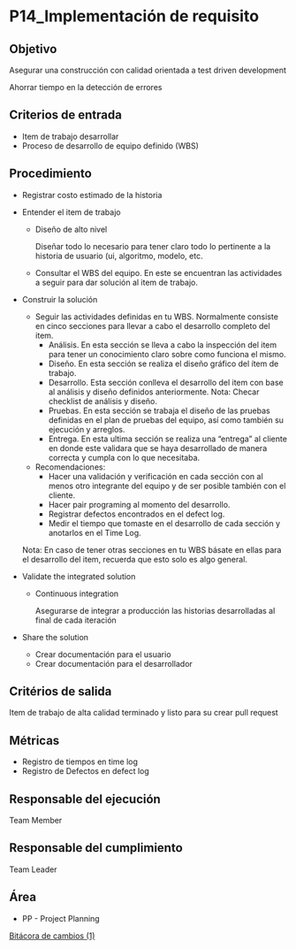 # P14_Implementación de requisito

## **Objetivo**

Asegurar una construcción con calidad orientada a test driven development

Ahorrar tiempo en la detección de errores

## **Criterios de entrada**

- Item de trabajo desarrollar
- Proceso de desarrollo de equipo definido (WBS)

## **Procedimiento**

- Registrar costo estimado de la historia
- Entender el item de trabajo
    - Diseño de alto nivel
        
        Diseñar todo lo necesario para tener claro  todo lo pertinente a la historia de usuario (ui, algoritmo, modelo, etc.
        
    - Consultar el WBS del equipo. En este se encuentran las actividades a seguir para dar solución al item de trabajo.
- Construir la solución
    - Seguir las actividades definidas en tu WBS. Normalmente consiste en cinco secciones para llevar a cabo el desarrollo completo del item.
        - Análisis. En esta sección se lleva a cabo la inspección del item para tener un conocimiento claro sobre como funciona el mismo.
        - Diseño. En esta sección se realiza el diseño gráfico del ítem de trabajo.
        - Desarrollo. Esta sección conlleva el desarrollo del item con base al análisis y diseño definidos anteriormente. Nota: Checar checklist de análisis y diseño.
        - Pruebas. En esta sección se trabaja el diseño de las pruebas definidas en el plan de pruebas del equipo, así como también su ejecución y arreglos.
        - Entrega. En esta ultima sección se realiza una “entrega” al cliente en donde este validara que se haya desarrollado de manera correcta y cumpla con lo que necesitaba.
    - Recomendaciones:
        - Hacer una validación y verificación en cada sección con al menos otro integrante del equipo y de ser posible también con el cliente.
        - Hacer pair programing al momento del desarrollo.
        - Registrar defectos encontrados en el defect log.
        - Medir el tiempo que tomaste en el desarrollo de cada sección y anotarlos en el Time Log.
    
    Nota: En caso de tener otras secciones en tu WBS básate en ellas para el desarrollo del item, recuerda que esto solo es algo general.
    
- Validate the integrated solution
    - Continuous integration
        
        Asegurarse de integrar a producción las historias desarrolladas al final de cada iteración
        
- Share the solution
    - Crear documentación  para el usuario
    - Crear documentación para el desarrollador
    

## **Critérios de salida**

Item de trabajo de alta calidad terminado y listo para su crear pull request

## **Métricas**

- Registro de tiempos en time log
- Registro de Defectos en defect log

## **Responsable del ejecución**

Team Member

## **Responsable del cumplimiento**

Team Leader

## Área[](https://ace-software-development.github.io/Manual-de-Operaciones/docs/Plantillas/PL11_WBS#%C3%A1rea)

- PP - Project Planning

[Bitácora de cambios (1)](P14_Implementacio%CC%81n%20de%20requisito%20a447a0788f87415abd4469638bc678fe/Bita%CC%81cora%20de%20cambios%20(1)%20ca5fee3398994ceaacaaaac3e4af99fd.csv)

[](P14_Implementacio%CC%81n%20de%20requisito%20a447a0788f87415abd4469638bc678fe/Untitled%20faa1329979e34e11ae0aefc02f4f5589.md)